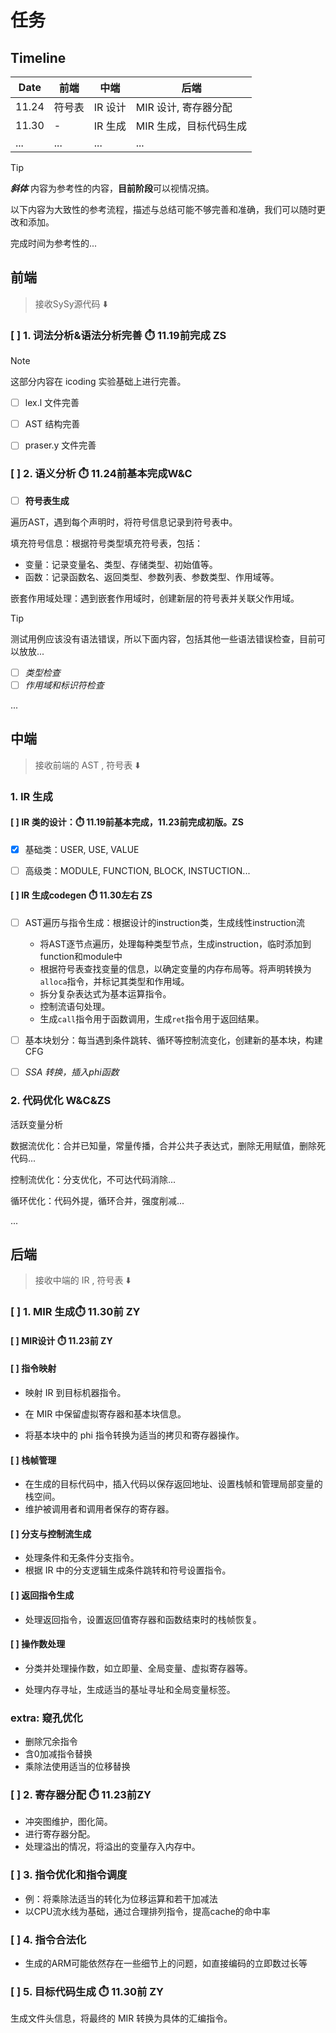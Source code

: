 # 任务

## Timeline

| Date  | 前端   | 中端    | 后端                   |
| ----- | ------ | ------- | ---------------------- |
| 11.24 | 符号表 | IR 设计 | MIR 设计, 寄存器分配   |
| 11.30 | -      | IR 生成 | MIR 生成，目标代码生成 |
| ...   | ...    | ...     | ...                    |

> [!TIP]
>
> ***斜体*** 内容为参考性的内容，**目前阶段**可以视情况搞。
>
> 以下内容为大致性的参考流程，描述与总结可能不够完善和准确，我们可以随时更改和添加。
>
> 完成时间为参考性的...

## 前端

> 接收SySy源代码 ⬇️

### [ ] 1. 词法分析&语法分析完善 ⏱️ 11.19前完成 ZS

> [!NOTE]
>
> 这部分内容在 icoding 实验基础上进行完善。

- [ ] lex.l 文件完善

- [ ] AST 结构完善

- [ ] praser.y 文件完善


### [ ] 2. 语义分析 ⏱️ 11.24前基本完成W&C


- [ ] **符号表生成**

遍历AST，遇到每个声明时，将符号信息记录到符号表中。

填充符号信息：根据符号类型填充符号表，包括：
- 变量：记录变量名、类型、存储类型、初始值等。
- 函数：记录函数名、返回类型、参数列表、参数类型、作用域等。

嵌套作用域处理：遇到嵌套作用域时，创建新层的符号表并关联父作用域。

> [!TIP]
>
> 测试用例应该没有语法错误，所以下面内容，包括其他一些语法错误检查，目前可以放放...

- [ ] *类型检查*
- [ ] *作用域和标识符检查*

...

## 中端

> 接收前端的 AST , 符号表 ⬇️

### 1. IR 生成

#### [ ] IR 类的设计：⏱️ 11.19前基本完成，11.23前完成初版。ZS


- [x] 基础类：USER, USE, VALUE

- [ ] 高级类：MODULE, FUNCTION, BLOCK, INSTUCTION...

#### [ ] IR 生成codegen ⏱️ 11.30左右 ZS


- [ ] AST遍历与指令生成：根据设计的instruction类，生成线性instruction流

  - 将AST逐节点遍历，处理每种类型节点，生成instruction，临时添加到function和module中
  - 根据符号表查找变量的信息，以确定变量的内存布局等。将声明转换为`alloca`指令，并标记其类型和作用域。
  - 拆分复杂表达式为基本运算指令。
  - 控制流语句处理。
  - 生成`call`指令用于函数调用，生成`ret`指令用于返回结果。
- [ ] 基本块划分：每当遇到条件跳转、循环等控制流变化，创建新的基本块，构建CFG
- [ ] *SSA 转换，插入phi函数*

###  2. 代码优化 W&C&ZS

活跃变量分析

数据流优化：合并已知量，常量传播，合并公共子表达式，删除无用赋值，删除死代码...

控制流优化：分支优化，不可达代码消除...

循环优化：代码外提，循环合并，强度削减...

...

## 后端

> 接收中端的 IR , 符号表 ⬇️

### [ ] 1. MIR 生成⏱️ 11.30前 ZY


#### [ ] MIR设计​ ⏱️ ​11.23前 ZY


#### [ ] 指令映射 


- 映射 IR 到目标机器指令。

- 在 MIR 中保留虚拟寄存器和基本块信息。

- 将基本块中的 phi 指令转换为适当的拷贝和寄存器操作。

#### [ ] 栈帧管理


- 在生成的目标代码中，插入代码以保存返回地址、设置栈帧和管理局部变量的栈空间。
- 维护被调用者和调用者保存的寄存器。

#### [ ] 分支与控制流生成


- 处理条件和无条件分支指令。
- 根据 IR 中的分支逻辑生成条件跳转和符号设置指令。

#### [ ] 返回指令生成


- 处理返回指令，设置返回值寄存器和函数结束时的栈帧恢复。

#### [ ] 操作数处理


- 分类并处理操作数，如立即量、全局变量、虚拟寄存器等。

- 处理内存寻址，生成适当的基址寻址和全局变量标签。

### extra: 窥孔优化

- 删除冗余指令
- 含0加减指令替换
- 乘除法使用适当的位移替换

### [ ] 2. 寄存器分配 ⏱️ 11.23前​ ZY


- 冲突图维护，图化简。
- 进行寄存器分配。
- 处理溢出的情况，将溢出的变量存入内存中。

### [ ] 3. 指令优化和指令调度

- 例：将乘除法适当的转化为位移运算和若干加减法
- 以CPU流水线为基础，通过合理排列指令，提高cache的命中率

### [ ] 4. 指令合法化

- 生成的ARM可能依然存在一些细节上的问题，如直接编码的立即数过长等

### [ ] 5. 目标代码生成 ⏱️ 11.30前 ​ZY

生成文件头信息，将最终的 MIR 转换为具体的汇编指令。

